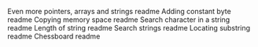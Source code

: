 Even more pointers, arrays and strings readme
Adding constant byte readme
Copying memory space readme
Search character in a string readme
Length of string readme
Search strings readme
Locating substring readme
Chessboard readme
